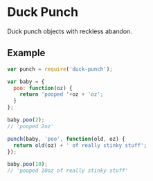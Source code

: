 Duck Punch
==========

Duck punch objects with reckless abandon.

Example
-------

```js
var punch = require('duck-punch');

var baby = {
  poo: function(oz) {
    return 'pooped '+oz + 'oz';
  }
};

baby.poo(2);
// 'pooped 2oz'

punch(baby, 'poo', function(old, oz) {
  return old(oz) + ' of really stinky stuff';
});

baby.poo(10);
// 'pooped 10oz of really stinky stuff'
```


